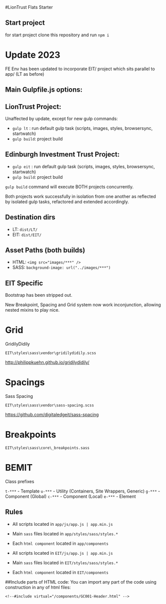 #LionTrust Flats Starter

## Start project
for start project clone this repository and run ```npm i```

# Update 2023

FE Env has been updated to incorporate EIT/ project which sits parallel to app/ (LT as before)

## Main Gulpfile.js options:

## LionTrust Project:

Unaffected by update, except for new gulp commands:

* ```gulp lt``` : run default gulp task (scripts, images, styles, browsersync, startwatch)
* ```gulp build```: project build


## Edinburgh Investment Trust Project:

* ```gulp eit``` : run default gulp task (scripts, images, styles, browsersync, startwatch)
* ```gulp build```: project build

```gulp build``` command will execute BOTH projects concurrently.

Both projects work successfully in isolation from one another as reflected by isolated
gulp tasks, refactored and extended accordingly.

## Destination dirs

* LT: ```dist/LT/``` 
* EIT: ```dist/EIT/``` 

## Asset Paths (both builds)

* HTML: ```<img src="images/***" />```
* SASS: ```background-image: url("../images/***")```

## EIT Specific

Bootstrap has been stripped out. 

New Breakpoint, Spacing and Grid system now work inconjunction, allowing nested mixins to play nice.

# Grid

GridilyDidily

```EIT\styles\sass\vendor\gridilydidily.scss```

http://philippkuehn.github.io/gridilydidily/

# Spacings

Sass Spacing

```EIT\styles\sass\vendor\sass-spacing.scss```

https://github.com/digitaledgeit/sass-spacing

# Breakpoints

```EIT\styles\sass\core\_breakpoints.sass```

# BEMIT 

Class prefixes

```t-***``` - Template
```u-***``` - Utility (Containers, Site Wrappers, Generic)
```g-***``` - Component (Global)
```c-***``` - Component (Local)
```e-***``` - Element


## Rules
* All scripts located in ```app/js/app.js | app.min.js```
* Main ```sass``` files located in ```app/styles/sass/styles.*```
* Each ```html component``` located in ```app/components```

* All scripts located in ```EIT/js/app.js | app.min.js```
* Main ```sass``` files located in ```EIT/styles/sass/styles.*```
* Each ```html component``` located in ```EIT/components```

##Include parts of HTML code:
 You can import any part of the code using construction in any of html files:

 `<!--#include virtual="/components/GC001-Header.html" -->`